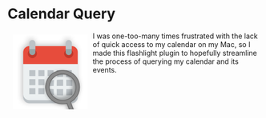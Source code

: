 #  Calendar Query

<img src="./Icon.png" align="left" hspace="10" vspace="6" width="150">

I was one-too-many times frustrated with the lack of quick access to my calendar on my Mac, so I made this flashlight plugin to hopefully streamline the process of querying my calendar and its events.


